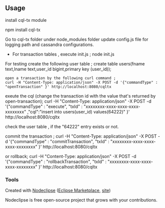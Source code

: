 
## Usage

install  cql-tx module 

npm install cql-tx

Go to cql-tx folder under node_modules folder 
update config.js file for logging path and cassandra configurations.

- For transaction tables , execute init.js ;
node init.js

For testing create the following user table ; 
create table users(fname text,lname text,user_id bigint,primary key (user_id));

```bashscript
open a transaction by the following curl command ;
curl -H "Content-Type: application/json" -X POST -d '{"commandType" : "openTransaction" }' http://localhost:8080/cqltx
```
exeute the cql (change the transaction id with the value that's returned by open-transaction);
curl -H "Content-Type: application/json" -X POST -d '{"commandType" : "execute", "txId" : "xxxxxxxx-xxxx-xxxx-xxxx-xxxxxxxx" ,"cql":"insert into users(user_id) values(64222)" }' http://localhost:8080/cqltx

check the user table ,  if the "64222" entry exists or not.

commit the transaction ;
curl -H "Content-Type: application/json" -X POST -d '{"commandType" : "commitTransaction", "txId" : "xxxxxxxx-xxxx-xxxx-xxxx-xxxxxxxx" }' http://localhost:8080/cqltx

or rollback;
curl -H "Content-Type: application/json" -X POST -d '{"commandType" : "rollbackTransaction", "txId" : "xxxxxxxx-xxxx-xxxx-xxxx-xxxxxxxx" }' http://localhost:8080/cqltx


### Tools

Created with [Nodeclipse](https://github.com/Nodeclipse/nodeclipse-1)
 ([Eclipse Marketplace](http://marketplace.eclipse.org/content/nodeclipse), [site](http://www.nodeclipse.org))   

Nodeclipse is free open-source project that grows with your contributions.

